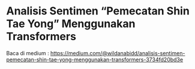# Analisis Sentimen “Pemecatan Shin Tae Yong” Menggunakan Transformers

Baca di medium : https://medium.com/@wildanabidd/analisis-sentimen-pemecatan-shin-tae-yong-menggunakan-transformers-3734fd20bd3e